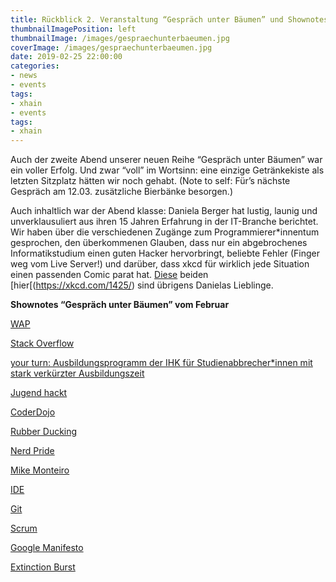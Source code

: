 ```yaml
---
title: Rückblick 2. Veranstaltung “Gespräch unter Bäumen” und Shownotes
thumbnailImagePosition: left
thumbnailImage: /images/gespraechunterbaeumen.jpg
coverImage: /images/gespraechunterbaeumen.jpg
date: 2019-02-25 22:00:00
categories:
- news
- events
tags:
- xhain
- events
tags:
- xhain
---
```


Auch der zweite Abend unserer neuen Reihe “Gespräch unter Bäumen” war ein voller Erfolg. Und zwar “voll” im Wortsinn: eine einzige Getränkekiste als letzten Sitzplatz hätten wir noch gehabt. 
(Note to self: Für’s nächste Gespräch am 12.03. zusätzliche Bierbänke besorgen.) 

<!-- more -->

Auch inhaltlich war der Abend klasse: Daniela Berger hat lustig, launig und unverklausuliert aus ihren 15 Jahren Erfahrung in der IT-Branche berichtet. 
Wir haben über die verschiedenen Zugänge zum Programmierer*innentum gesprochen, den überkommenen Glauben, dass nur ein abgebrochenes Informatikstudium einen guten Hacker hervorbringt, beliebte Fehler (Finger weg vom Live Server!) und darüber, dass xkcd für wirklich jede Situation einen passenden Comic parat hat. 
[Diese](https://xkcd.com/979/) beiden [hier[(https://xkcd.com/1425/) sind übrigens Danielas Lieblinge.

**Shownotes “Gespräch unter Bäumen” vom Februar**

[WAP](https://de.wikipedia.org/wiki/Wireless_Application_Protocol)

[Stack Overflow](https://de.wikipedia.org/wiki/Stack_Overflow_(Website))

[your turn: Ausbildungsprogramm der IHK für Studienabbrecher*innen mit stark verkürzter Ausbildungszeit](https://www.ihk-berlin.de/ausbildung/Infos_fuer_Azubis/Fuer_Schueler_und_Studenten/Studienabbrecher/2263262)

[Jugend hackt](www.jugendhackt.org)

[CoderDojo](https://coderdojo.com/de-DE)

[Rubber Ducking](https://de.wikipedia.org/wiki/Quietscheentchen-Debugging)

[Nerd Pride](https://tante.cc/2012/11/26/good-night-nerd-pride-kommentare/)

[Mike Monteiro](https://vimeo.com/190834270)

[IDE](https://de.wikipedia.org/wiki/Integrierte_Entwicklungsumgebung)

[Git](https://de.wikipedia.org/wiki/Git)

[Scrum](https://de.wikipedia.org/wiki/Scrum)

[Google Manifesto](https://gizmodo.com/exclusive-heres-the-full-10-page-anti-diversity-screed-1797564320?rev=1501965015200&utm_campaign=socialflow_gizmodo_twitter&utm_source=gizmodo_twitter&utm_medium=socialflow)

[Extinction Burst](https://en.wikipedia.org/wiki/Extinction_(psychology)#Burst)



